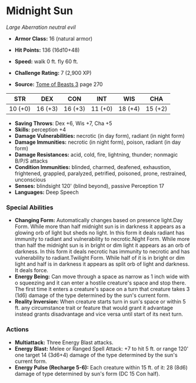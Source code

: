 # Midnight Sun

*Large* *Aberration* *neutral evil*

- **Armor Class:** 16 (natural armor)
- **Hit Points:** 136 (16d10+48)
- **Speed:** walk 0 ft. fly 60 ft.

- **Challenge Rating:** 7 (2,900 XP)
- **Source:** [Tome of Beasts 3](https://koboldpress.com/kpstore/product/tome-of-beasts-3-for-5th-edition/) page 270

| STR | DEX | CON | INT | WIS | CHA |
| --- | --- | --- | --- | --- | --- |
| 10 (+0) | 16 (+3) | 16 (+3) | 11 (+0) | 18 (+4) | 15 (+2) |

- **Saving Throws**: Dex +6, Wis +7, Cha +5
- **Skills:** perception +4
- **Damage Vulnerabilities:** necrotic (in day form), radiant (in night form)
- **Damage Immunities:** necrotic (in night form), poison, radiant (in day form)
- **Damage Resistances:** acid, cold, fire, lightning, thunder; nonmagic B/P/S attacks
- **Condition Immunities:** blinded, charmed, deafened, exhaustion, frightened, grappled, paralyzed, petrified, poisoned, prone, restrained, unconscious
- **Senses:** blindsight 120' (blind beyond), passive Perception 17
- **Languages:** Deep Speech

### Special Abilities

- **Changing Form:** Automatically changes based on presence light.Day Form. While more than half midnight sun is in darkness it appears as a glowing orb of light but sheds no light. In this form it deals radiant has immunity to radiant and vulnerability to necrotic.Night Form. While more than half the midnight sun is in bright or dim light it appears as an orb of darkness. In this form it deals necrotic has immunity to necrotic and has vulnerability to radiant.Twilight Form. While half of it is in bright or dim light and half is in darkness it appears as split orb of light and darkness. It deals force.
- **Energy Being:** Can move through a space as narrow as 1 inch wide with o squeezing and it can enter a hostile creature's space and stop there. The first time it enters a creature's space on a turn that creature takes 3 (1d6) damage of the type determined by the sun's current form.
- **Reality Inversion:** When creature starts turn in sun's space or within 5 ft. any circumstance trait or feature that would grant it advantage instead grants disadvantage and vice versa until start of its next turn.

### Actions

- **Multiattack:** Three Energy Blast attacks.
- **Energy Blast:** Melee or Ranged Spell Attack: +7 to hit 5 ft. or range 120' one target 14 (3d6+4) damage of the type determined by the sun's current form.
- **Energy Pulse (Recharge 5-6):** Each creature within 15 ft. of it: 28 (8d6) damage of type determined by sun's form (DC 15 Con half).


